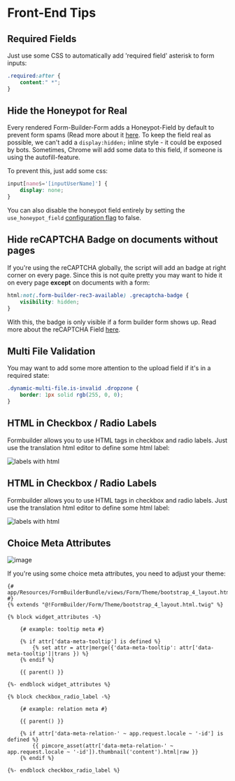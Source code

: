 # Front-End Tips

## Required Fields
Just use some CSS to automatically add 'required field' asterisk to form inputs:

```css
.required:after { 
    content:" *"; 
}
```

## Hide the Honeypot for Real
Every rendered Form-Builder-Form adds a Honeypot-Field by default to prevent form spams (Read more about it [here](./03_SpamProtection.md).
To keep the field real as possible, we can't add a `display:hidden;` inline style - it could be exposed by bots.
Sometimes, Chrome will add some data to this field, if someone is using the autofill-feature.

To prevent this, just add some css:

```css
input[name$='[inputUserName]'] {
    display: none;
}

```

You can also disable the honeypot field entirely by setting the `use_honeypot_field`
[configuration flag](100_ConfigurationFlags.md) to false.

## Hide reCAPTCHA Badge on documents without pages
If you're using the reCAPTCHA globally, the script will add an badge at right corner on every page.
Since this is not quite pretty you may want to hide it on every page **except** on documents with a form:

```css
html:not(.form-builder-rec3-available) .grecaptcha-badge {
    visibility: hidden;
}
```

With this, the badge is only visible if a form builder form shows up. 
Read more about the reCAPTCHA Field [here](./03_SpamProtection.md).

## Multi File Validation 
You may want to add some more attention to the upload field if it's in a required state:

```css
.dynamic-multi-file.is-invalid .dropzone {
    border: 1px solid rgb(255, 0, 0);
}
```

## HTML in Checkbox / Radio Labels
Formbuilder allows you to use HTML tags in checkbox and radio labels.
Just use the translation html editor to define some html label:

![labels with html](https://user-images.githubusercontent.com/700119/54492883-97453680-48ca-11e9-9abe-d43d1d89a505.png)

## HTML in Checkbox / Radio Labels
Formbuilder allows you to use HTML tags in checkbox and radio labels.
Just use the translation html editor to define some html label:

![labels with html](https://user-images.githubusercontent.com/700119/54492883-97453680-48ca-11e9-9abe-d43d1d89a505.png)

## Choice Meta Attributes
![image](https://user-images.githubusercontent.com/700119/117805038-cb250800-b258-11eb-8d18-e7433381e75f.png)

If you're using some choice meta attributes, you need to adjust your theme:

```twig
{# app/Resources/FormBuilderBundle/views/Form/Theme/bootstrap_4_layout.html.twig #}
{% extends "@!FormBuilder/Form/Theme/bootstrap_4_layout.html.twig" %}

{% block widget_attributes -%}

    {# example: tooltip meta #}
    
    {% if attr['data-meta-tooltip'] is defined %}
        {% set attr = attr|merge({'data-meta-tooltip': attr['data-meta-tooltip']|trans }) %}
    {% endif %}

    {{ parent() }}

{%- endblock widget_attributes %}

{% block checkbox_radio_label -%}

    {# example: relation meta #}
    
    {{ parent() }}
    
    {% if attr['data-meta-relation-' ~ app.request.locale ~ '-id'] is defined %}
        {{ pimcore_asset(attr['data-meta-relation-' ~ app.request.locale ~ '-id']).thumbnail('content').html|raw }}
    {% endif %}

{%- endblock checkbox_radio_label %}
```